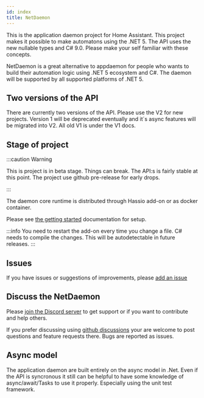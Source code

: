 ```yaml
---
id: index
title: NetDaemon
---
```


This is the application daemon project for Home Assistant. This project makes it possible to make automatons using the .NET 5. The API uses the new nullable types and C# 9.0. Please make your self familiar with these concepts.

NetDaemon is a great alternative to appdaemon for people who wants to build their automation logic using .NET 5 ecosystem and C#. The daemon will be supported by all supported platforms of .NET 5.

## Two versions of the API

There are currently two versions of the API. Please use the V2 for new projects. Version 1 will be deprecated eventually and it´s async features will be migrated into V2. All old V1 is under the V1 docs.

## Stage of project

:::caution Warning

This is project is in beta stage. Things can break. The API:s is fairly stable at this point. The project use github pre-release for early drops. 

:::

The daemon core runtime is distributed through Hassio add-on or as docker container. 

Please see [the getting started](/docs/started/installation) documentation for setup.

:::info
You need to restart the add-on every time you change a file. C# needs to compile the changes. This will be autodetectable in future releases.
:::

## Issues

If you have issues or suggestions of improvements, please [add an issue](https://github.com/net-daemon/netdaemon/issues)

## Discuss the NetDaemon

Please [join the Discord server](https://discord.gg/K3xwfcX) to get support or if you want to contribute and help others.

If you prefer discussing using [github discussions](https://github.com/net-daemon/netdaemon/discussions) your are welcome to post questions and feature requests there. Bugs are reported as issues.

## Async model

The application daemon are built entirely on the async model in .Net. Even if the API is syncronous it still can be helpful to have some knowledge of async/await/Tasks to use it properly. Especially using the unit test framework.



